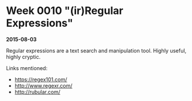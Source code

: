 # Week 0010 "(ir)Regular Expressions"
**2015-08-03**

Regular expressions are a text search and manipulation tool. Highly useful, highly cryptic.

Links mentioned:

- https://regex101.com/
- http://www.regexr.com/
- http://rubular.com/
